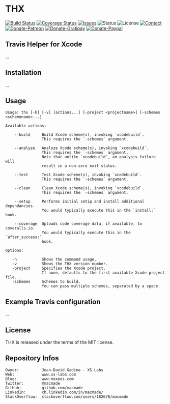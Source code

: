 THX
===

[![Build Status](https://img.shields.io/travis/macmade/thx.svg?branch=master&style=flat)](https://travis-ci.org/macmade/thx)
[![Coverage Status](https://img.shields.io/coveralls/macmade/thx.svg?branch=master&style=flat)](https://coveralls.io/r/macmade/thx?branch=master)
[![Issues](http://img.shields.io/github/issues/macmade/thx.svg?style=flat)](https://github.com/macmade/thx/issues)
![Status](https://img.shields.io/badge/status-active-brightgreen.svg?style=flat)
![License](https://img.shields.io/badge/license-mit-brightgreen.svg?style=flat)
[![Contact](https://img.shields.io/badge/contact-@macmade-blue.svg?style=flat)](https://twitter.com/macmade)  
[![Donate-Patreon](https://img.shields.io/badge/donate-patreon-yellow.svg?style=flat)](https://patreon.com/macmade)
[![Donate-Gratipay](https://img.shields.io/badge/donate-gratipay-yellow.svg?style=flat)](https://www.gratipay.com/macmade)
[![Donate-Paypal](https://img.shields.io/badge/donate-paypal-yellow.svg?style=flat)](https://paypal.me/xslabs)

Travis Helper for Xcode
-----------------------

...

Installation
------------

...

Usage
-----

    Usage: thx [-h] [-v] [actions...] [-project <projectname>] [-schemes <schemename>...]
    
    Available actions:
        
        --build     Build Xcode scheme(s), invoking `xcodebuild`.
                    This requires the `-schemes` argument.
        
        --analyze   Analyze Xcode scheme(s), invoking `xcodebuild`.
                    This requires the `-schemes` argument.
                    Note that unlike `xcodebuild`, an analysis failure will
                    result in a non-zero exit status.
        
        --test      Test Xcode scheme(s), invoking `xcodebuild`.
                    This requires the `-schemes` argument.
        
        --clean     Clean Xcode scheme(s), invoking `xcodebuild`.
                    This requires the `-schemes` argument.
        
        --setup     Performs initial setip and install additional dependancies.
                    You would typically execute this in the `install:` hook.
        
        --coverage  Uploads code coverage data, if available, to coveralls.io.
                    You would typically execute this in the `after_success:`
                    hook.
    
    Options:
        
       -h           Shows the command usage.
       -v           Shows the THX version number.
       -project     Specifies the Xcode project.
                    If none, defaults to the first available Xcode project file.
       -schemes     Schemes to build.
                    You can pass multiple schemes, separated by a space.

Example Travis configuration
----------------------------

...

License
-------

THX is released under the terms of the MIT license.

Repository Infos
----------------

    Owner:			Jean-David Gadina - XS-Labs
    Web:			www.xs-labs.com
    Blog:			www.noxeos.com
    Twitter:		@macmade
    GitHub:			github.com/macmade
    LinkedIn:		ch.linkedin.com/in/macmade/
    StackOverflow:	stackoverflow.com/users/182676/macmade

